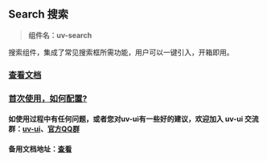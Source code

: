 ## Search 搜索 

> **组件名：uv-search**

搜索组件，集成了常见搜索框所需功能，用户可以一键引入，开箱即用。

### [查看文档](https://www.uvui.cn/components/search.html)

### <a href="https://www.uvui.cn/components/quickstart.html" target="_blank">首次使用，如何配置?</a>

#### 如使用过程中有任何问题，或者您对uv-ui有一些好的建议，欢迎加入 uv-ui 交流群：<a href="https://ext.dcloud.net.cn/plugin?id=12287" target="_blank">uv-ui</a>、<a href="https://www.uvui.cn/components/addQQGroup.html" target="_blank">官方QQ群</a>

#### 备用文档地址：[查看](https://uvui.ppiyy.cn/components/search.html)